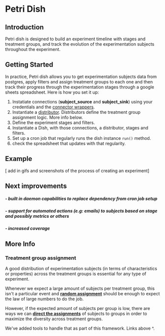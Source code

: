 # Petri Dish

## Introduction
Petri dish is designed to build an experiment timeline with stages and treatment groups, and track the evolution of the experimentation subjects throughout the experiment. 


## Getting Started

In practice, Petri dish allows you to get experimentation subjects data from postgres, apply filters and assign treatment groups to each one and then track their progress through the experimentation stages through a google sheets spreadsheet. Here is how you set it up:

 1. Instatiate connections (**subject_source** and **subject_sink**) using your credentials and the [connector wrappers](https://github.com/sgrepo/petri-dish/blob/master/petri_dish/connectors.py).
 2. Instantiate a [distributor](https://github.com/sgrepo/petri-dish/blob/master/petri_dish/distributors.py). Distributors define the treatment group assignment logic. More info below.
 3. Define the experiment stages and filters.
 4. Instantiate a Dish, with those connections, a distributor, stages and
    filters.
 5. Set up a cron job that regularly runs the dish instance `run()`
    method.
 6. check the spreadsheet that updates with that regularity.

## Example
[ add in gifs and screenshots of the process of creating an experiment]

## Next improvements

##### - built in daemon capabilities to replace dependency from cron job setup 
##### - support for automated actions (e.g: emails) to subjects based on stage and possibly metrics or others
##### - increased coverage
 
## More Info

### Treatment group assignment
A good distribution of experimentation subjects  (in terms of characteristics or properties) across the treatment groups is essential for any type of experiment. 

Whenever we expect a large amount of subjects per treatment group, this isn't a particular event and **[random assignment](https://github.com/sgrepo/petri-dish/blob/8678f259ed48c240d3e1dbf7f800c8181f9bdbb6/petri_dish/distributors.py#L32)** should be enough to expect the law of large numbers to do the job. 

However, if the expected amount of subjects per group is low, there are ways we can **[direct the assignments](https://github.com/sgrepo/petri-dish/blob/8678f259ed48c240d3e1dbf7f800c8181f9bdbb6/petri_dish/distributors.py#L45)** of subjects to groups in order to maximize the diversity across treatment groups.

We've added tools to handle that as part of this framework. Links above ^.
